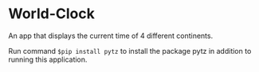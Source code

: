 # World-Clock
An app that displays the current time of 4 different continents.

Run command `$pip install pytz` to install the package pytz in addition to running this application.
